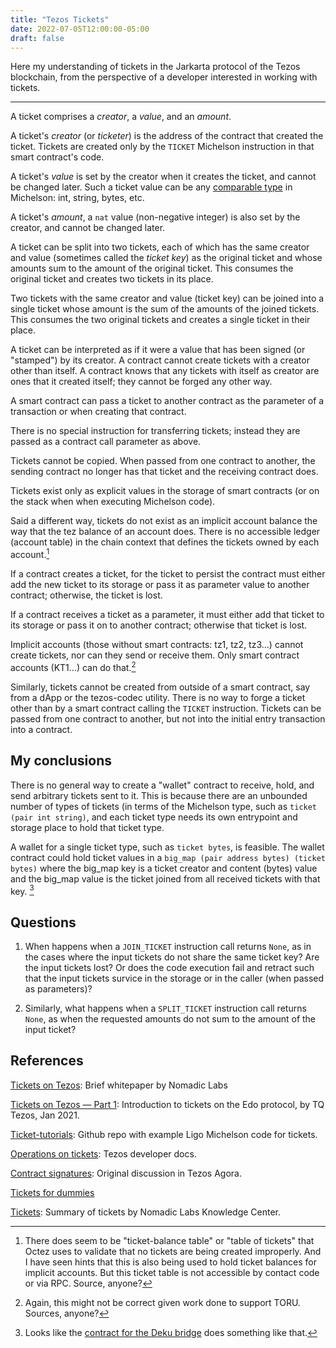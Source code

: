 ```yaml
---
title: "Tezos Tickets"
date: 2022-07-05T12:00:00-05:00
draft: false
---
```


Here my understanding of tickets in the Jarkarta protocol of the Tezos blockchain, from the perspective of a developer interested in working with tickets.

----

A ticket comprises a _creator_, a _value_, and an _amount_.

A ticket's _creator_ (or _ticketer_) is the address of the contract that created the ticket.
Tickets are created only by the `TICKET` Michelson instruction in that smart contract's code.

A ticket's _value_ is set by the creator when it creates the ticket, and cannot be changed later.
Such a ticket value can be any [comparable type](https://tezos.gitlab.io/michelson-reference/#types) in Michelson: int, string, bytes, etc.

A ticket's _amount_, a `nat` value (non-negative integer) is also set by the creator, and cannot be changed later.

A ticket can be split into two tickets, each of which has the same creator and value (sometimes called the _ticket key_) as the original ticket and whose amounts sum to the amount of the original ticket. This consumes the original ticket and creates two tickets in its place.

Two tickets with the same creator and value (ticket key) can be joined into a single ticket whose amount is the sum of the amounts of the joined tickets.  This consumes the two original tickets and creates a single ticket in their place.

A ticket can be interpreted as if it were a value that has been signed (or "stamped") by its creator.
A contract cannot create tickets with a creator other than itself.
A contract knows that any tickets with itself as creator are ones that it created itself; they cannot be forged any other way.

A smart contract can pass a ticket to another contract as the parameter of a transaction or when creating that contract.

There is no special instruction for transferring tickets; instead they are passed as a contract call parameter as above.

Tickets cannot be copied. When passed from one contract to another, the sending contract no longer has that ticket and the receiving contract does.

Tickets exist only as explicit values in the storage of smart contracts (or on the stack when when executing Michelson code).

Said a different way, tickets do not exist as an implicit account balance the way that the tez balance of an account does.  There is no accessible ledger (account table) in the chain context that defines the tickets owned by each account.[^ticket_table]

[^ticket_table]: There does seem to be "ticket-balance table" or "table of tickets" that Octez uses to validate that no tickets are being created improperly. And I have seen hints that this is also being used to hold ticket balances for implicit accounts. But this ticket table is not accessible by contact code or via RPC. Source, anyone?

If a contract creates a ticket, for the ticket to persist the contract must either add the new ticket to its storage or pass it as parameter value to another contract; otherwise, the ticket is lost.

If a contract receives a ticket as a parameter, it must either add that ticket to its storage or pass it on to another contract; otherwise that ticket is lost.

Implicit accounts (those without smart contracts: tz1, tz2, tz3...) cannot create tickets, nor can they send or receive them. Only smart contract accounts (KT1...) can do that.[^implicit_sender]

[^implicit_sender]: Again, this might not be correct given work done to support TORU. Sources, anyone?

Similarly, tickets cannot be created from outside of a smart contract, say from a dApp or the tezos-codec utility.
There is no way to forge a ticket other than by a smart contract calling the `TICKET` instruction.
Tickets can be passed from one contract to another, but not into the initial entry transaction into a contract.

## My conclusions

There is no general way to create a "wallet" contract to receive, hold, and send arbitrary tickets sent to it.
This is because there are an unbounded number of types of tickets (in terms of the Michelson type, such as `ticket (pair int string)`, and each ticket type needs its own entrypoint and storage place to hold that ticket type.

A wallet for a single ticket type, such as `ticket bytes`, is feasible. The wallet contract could hold ticket values in a `big_map (pair address bytes) (ticket bytes)` where the big_map key is a ticket creator and content (bytes) value and the big_map value is the ticket joined from all received tickets with that key. [^deku_bridge]

[^deku_bridge]: Looks like the [contract for the Deku bridge](https://better-call.dev/jakartanet/KT1Pva88UhurSSYF1efm4AVpM1xTZ3kYDm1T/code) does something like that.

## Questions

1. When happens when a `JOIN_TICKET` instruction call returns `None`, as in the cases where the input tickets do not share the same ticket key?  Are the input tickets lost? Or does the code execution fail and retract such that the input tickets survice in the storage or in the caller (when passed as parameters)?

2. Similarly, what happens when a `SPLIT_TICKET` instruction call returns `None`, as when the requested amounts do not sum to the amount of the input ticket?

## References

[Tickets on Tezos](https://adoption-support.nomadic-labs.com/wp-content/uploads/2021/07/tickets_en.pdf): Brief whitepaper by Nomadic Labs 

[Tickets on Tezos — Part 1](https://medium.com/tqtezos/tickets-on-tezos-part-1-a7cad8cc71cd): Introduction to tickets on the Edo protocol, by TQ Tezos, Jan 2021.

[Ticket-tutorials](https://github.com/tqtezos/ticket-tutorials): Github repo with example Ligo Michelson code for tickets.

[Operations on tickets](https://tezos.gitlab.io/active/michelson.html?highlight=ticket#operations-on-tickets): Tezos developer docs.

[Contract signatures](https://forum.tezosagora.org/t/contract-signatures/1458/12): Original discussion in Tezos Agora.

[Tickets for dummies](https://forum.tezosagora.org/t/tickets-for-dummies/4564)

[Tickets](https://docs.nomadic-labs.com/nomadic-labs-knowledge-center/tickets-on-tezos): Summary of tickets by Nomadic Labs Knowledge Center.
